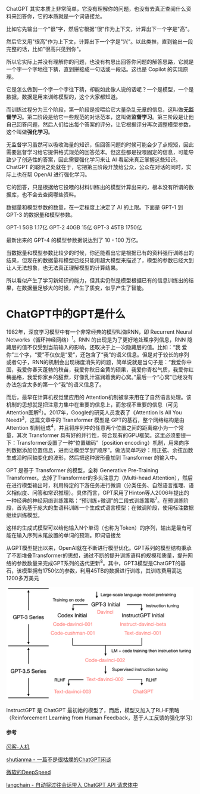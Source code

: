 ChatGPT 其实本质上非常简单，它没有理解你的问题，也没有去真正查阅什么资料来回答你，它的本质就是一个词语接龙。

比如它先输出一个"很"字，然后它根据"很"作为上下文，计算出下一个字是"高"。

然后它又用"很高"作为上下文，计算出下一个字是"兴"。以此类推，直到输出一段完整的话，比如"很高兴见到你"。

所以它实际上并没有理解你的问题，也没有构思出回答你问题的解答思路，它就是一个字一个字地往下猜，直到拼接成一句话或一段话。这也是 Copilot 的实现原理。



它是怎么做到一个字一个字往下猜，却能如此像人说的话呢？一个是模型，一个是数据，数据是用来训练模型的，这个大家都知道。

而训练过程分为三个阶段，第一阶段是投喂给它大量杂乱无章的信息，这叫做**无监督学习**。第二阶段是给它一些规范的对话范本，这叫做**监督学习**。第三阶段是让他自己回答问题，然后人们给出每个答案的评分，让它根据评分再次调整模型参数，这个叫做**强化学习**。

无监督学习虽然可以吸收海量的知识，但回答问题的时候可能会少了点规矩，因此需要监督学习给它提供格式规范的回答范本。但这些都是投喂固定的信息，可能导致少了创造性的答案，因此需要强化学习来让 AI 看起来真正掌握这些知识。ChatGPT 的聪明之处就在于，它把第三阶段开放给公众，公众在对话的同时，实际上也在帮 OpenAI 进行强化学习。

它的回答，只是根据给它投喂的材料训练出的模型计算出来的，根本没有所谓的数据库，也不会去查阅哪些资料。



数据量和模型参数的数量，在一定程度上决定了 AI 的上限。下面是 GPT-1 到 GPT-3 的数据量和模型参数。

GPT-1  5GB  1.17亿
GPT-2  40GB 15亿
GPT-3  45TB  1750亿

最新出来的 GPT-4 的模型参数据说达到了 10 - 100 万亿。



当数据量和模型参数比较少的时候，你还能看出它是根据已有的资料强行训练出的结果，但现在的数据量和模型已经只能用超大模型来描述了，模型的参数已经大到让人无法想象，也无法真正理解模型的计算结果。

所以看似产生了学习新知识的能力，但其实仍然是模型根据已有的信息训练出的结果，在数据量足够大的时候，产生了质变，似乎产生了智能。





# ChatGPT中的GPT是什么

1982年，深度学习模型中有一个非常经典的模型叫做RNN，即 Recurrent Neural Networks（循环神经网络）<sup>1</sup>。RNN 的出现是为了更好地处理序列信息，RNN 隐藏层的值不仅受到当前输入的影响，还取决于上一次隐藏层的值。比如：“我 爱 你”三个字，“爱”不仅仅是“爱”，还包含了“我”的语义信息。但是对于较长的序列或者句子，RNN的机制会出现梯度消失的问题，简单说就是当句子是：“我爱你中国，我爱你春天蓬勃的秧苗，我爱你秋日金黄的硕果，我爱你青松气质，我爱你红梅品格，我爱你家乡的甜蔗，好像乳汁滋润着我的心窝。”最后一个“心窝”已经没有办法包含太多的第一个“我”的语义信息了。

而后，最早在计算机视觉里应用的 Attention机制被拿来用在了自然语言处理。该机制的思想就是把注意力集中在重要的信息上，而忽视不重要的信息（可见Attention图解<sup>2</sup>）。2017年，Google的研究人员发表了《Attention Is All You Need》<sup>3</sup>，这篇文章中的 Transformer 模型是 GPT的基石，整个网络结构是由Attention 机制组成<sup>4</sup>，并且将序列中的任意两个位置之间的距离缩小为一个常量，其次 Transformer 具有好的并行性，符合现有的GPU框架。这里必须要提一下：Transformer设置了一种“位置编码”（position encoding）机制，用来向序列数据添加位置信息，进而让模型学到“顺序”。做法简单巧妙：用正弦、余弦函数生成沿时间轴变化的波形，然后把这种波形叠加到 Transformer 的输入中。

GPT 是基于 Transformer 的模型，全称 Generative Pre-Training Transformer。去掉了Transformer的多头注意力（Multi-head Attention），然后在进行模型输出时，利用特定的下游任务进行微调（分类任务、自然语言推理、语义相似度、问答和常识推理）。具体而言，GPT采用了Hinton等人2006年提出的一种经典的神经网络训练策略：“预训练+微调”的二段式训练策略<sup>7</sup>。在预训练阶段，首先基于庞大的生语料训练一个生成式语言模型；在微调阶段，使用标注数据继续训练模型。

这样的生成式模型可以给他输入N个单词（也称为Token）的序列，输出是最有可能在输入序列末尾放置的单词的预测。即词语接龙

从GPT模型提出以来，OpenAI就在不断进行模型优化。GPT系列的模型结构秉承了不断堆叠Transformer的思想，通过不断的提升训练语料的规模和质量，提升网络的参数数量来完成GPT系列的迭代更新<sup>8</sup>。其中，GPT3模型是ChatGPT的基石，该模型拥有1750亿的参数，利用45TB的数据进行训练，其训练费用高达1200多万美元

<img src="assets/gpt_evolution.png" alt="图片" style="zoom:50%;" />

InstructGPT 是 ChatGPT 最初始的模型了，而后，模型又加入了RLHF策略（Reinforcement Learning from Human Feedback，基于人工反馈的强化学习）







#### 参考

[闪客-人机](https://mp.weixin.qq.com/s/tHgGtsWBDyM7v-nkiwHVzQ)

[shutianma - 一篇不是很枯燥的ChatGPT闲谈](https://mp.weixin.qq.com/s/EohQySoEAyGtzxRcqAolwQ)

[微软的DeepSpeed](https://github.com/microsoft/DeepSpeed/blob/master/blogs/deepspeed-chat/chinese/README.md)

[langchain - 自动将过往会话带入 ChatGPT API 请求体中](https://github.com/microsoft/DeepSpeed/blob/master/blogs/deepspeed-chat/chinese/README.md)